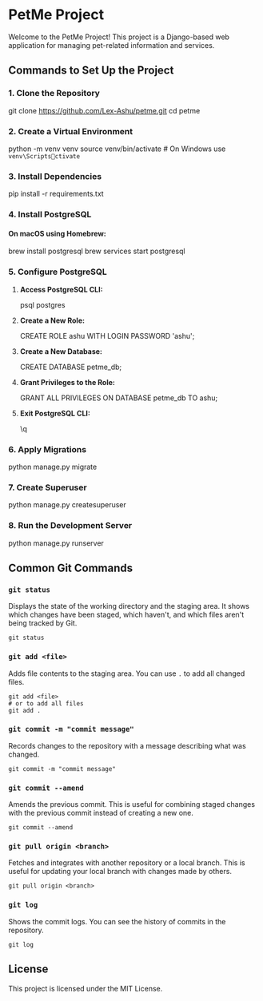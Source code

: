 # PetMe Project

Welcome to the PetMe Project! This project is a Django-based web application for managing pet-related information and services.

## Commands to Set Up the Project

### 1. Clone the Repository

git clone https://github.com/Lex-Ashu/petme.git
cd petme

### 2. Create a Virtual Environment

python -m venv venv
source venv/bin/activate  # On Windows use `venv\Scriptsctivate`

### 3. Install Dependencies

pip install -r requirements.txt

### 4. Install PostgreSQL

#### On macOS using Homebrew:

brew install postgresql
brew services start postgresql


### 5. Configure PostgreSQL

1. **Access PostgreSQL CLI:**

   psql postgres

2. **Create a New Role:**

   CREATE ROLE ashu WITH LOGIN PASSWORD 'ashu';

3. **Create a New Database:**

   CREATE DATABASE petme_db;

4. **Grant Privileges to the Role:**

   GRANT ALL PRIVILEGES ON DATABASE petme_db TO ashu;

5. **Exit PostgreSQL CLI:**

   \q

### 6. Apply Migrations

python manage.py migrate

### 7. Create Superuser

python manage.py createsuperuser

### 8. Run the Development Server

python manage.py runserver

## Common Git Commands

### `git status`

Displays the state of the working directory and the staging area. It shows which changes have been staged, which haven't, and which files aren't being tracked by Git.

```
git status
```

### `git add <file>`

Adds file contents to the staging area. You can use `.` to add all changed files.

```
git add <file>
# or to add all files
git add .
```

### `git commit -m "commit message"`

Records changes to the repository with a message describing what was changed.

```
git commit -m "commit message"
```

### `git commit --amend`

Amends the previous commit. This is useful for combining staged changes with the previous commit instead of creating a new one.

```
git commit --amend
```

### `git pull origin <branch>`

Fetches and integrates with another repository or a local branch. This is useful for updating your local branch with changes made by others.

```
git pull origin <branch>
```

### `git log`

Shows the commit logs. You can see the history of commits in the repository.

```
git log
```

## License

This project is licensed under the MIT License.
